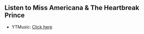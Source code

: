## Listen to Miss Americana & The Heartbreak Prince
- YTMusic: [Click here](https://music.youtube.com/watch?v=2B9fBFtBXhU)